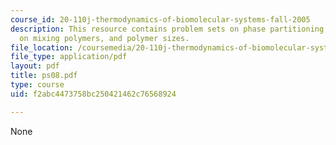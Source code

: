 ```yaml
---
course_id: 20-110j-thermodynamics-of-biomolecular-systems-fall-2005
description: This resource contains problem sets on phase partitioning, free energy
  on mixing polymers, and polymer sizes.
file_location: /coursemedia/20-110j-thermodynamics-of-biomolecular-systems-fall-2005/f2abc4473758bc250421462c76568924_ps08.pdf
file_type: application/pdf
layout: pdf
title: ps08.pdf
type: course
uid: f2abc4473758bc250421462c76568924

---
```

None